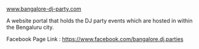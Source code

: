 www.bangalore-dj-party.com

A website portal that holds the DJ party events which are hosted in within the Bengaluru city.

Facebook Page Link : https://www.facebook.com/bangalore.dj.parties